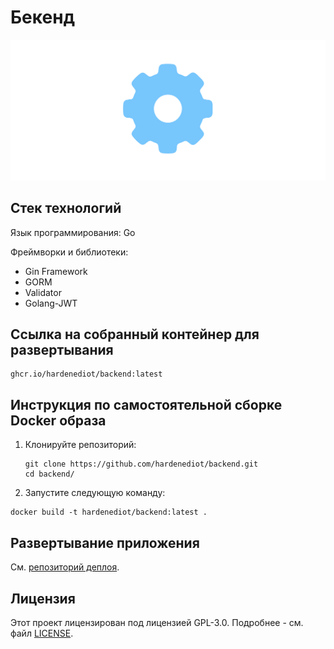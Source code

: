 # Бекенд

![Логотип](./image.png)

## Стек технологий

Язык программирования: Go

Фреймворки и библиотеки:

- Gin Framework
- GORM
- Validator
- Golang-JWT

## Ссылка на собранный контейнер для развертывания

```shell
ghcr.io/hardenediot/backend:latest
```

## Инструкция по самостоятельной сборке Docker образа

1. Клонируйте репозиторий:
   ```shell
   git clone https://github.com/hardenediot/backend.git
   cd backend/
   ```

2. Запустите следующую команду:

```shell
docker build -t hardenediot/backend:latest .
```

## Развертывание приложения

См. [репозиторий деплоя](https://github.com/hardenediot/deploy).

## Лицензия

Этот проект лицензирован под лицензией GPL-3.0. Подробнее - см. файл [LICENSE](./LICENSE).
